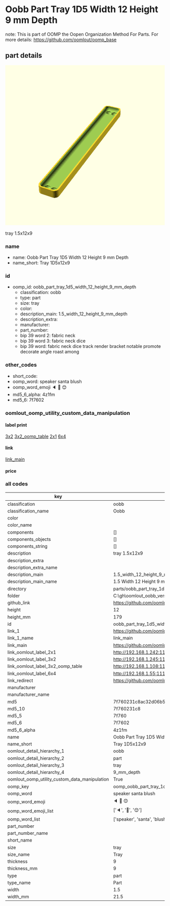 # Oobb Part Tray 1D5 Width 12 Height 9 mm Depth  

note: This is part of OOMP the Oopen Organization Method For Parts. For more details: https://github.com/oomlout/oomp_base

##  part details
  

[![](3dpr.png)](3dpr.png)

tray 1.5x12x9



### name
* name: Oobb Part Tray 1D5 Width 12 Height 9 mm Depth
* name_short: Tray 1D5x12x9 
### id
* oomp_id: oobb_part_tray_1d5_width_12_height_9_mm_depth
  * classification: oobb
  * type: part
  * size: tray
  * color: 
  * description_main: 1.5_width_12_height_9_mm_depth
  * description_extra: 
  * manufacturer: 
  * part_number: 
  * bip 39 word 2: fabric neck
  * bip 39 word 3: fabric neck dice
  * bip 39 word: fabric neck dice track render bracket notable promote decorate angle roast among

### other_codes
* short_code: 
* oomp_word: speaker santa blush
* oomp_word_emoji :speaker: :santa: :blush:
* md5_6_alpha: 4z1fm
* md5_6: 7f7602






### oomlout_oomp_utility_custom_data_manipulation
#### label print
[3x2](http://192.168.1.245:1112/?label=oomp%204z1fm)
[3x2_oomp_table](http://192.168.1.108:1112/?label=oomp%204z1fm)
[2x1](http://192.168.1.242:1112/?label=oomp%204z1fm)
[6x4](http://192.168.1.55:1112/?label=oomp%204z1fm)    

#### link

[link_main](https://github.com/oomlout/oomlout_oobb_version_4_generated_parts/tree/main/navigation_oomp/oobb/part/tray/1.5_width_12_height_9_mm_depth/part)                              

#### price







### all codes 
| key | value |  
| --- | --- |  
| classification | oobb |  
| classification_name | Oobb |  
| color |  |  
| color_name |  |  
| components | [] |  
| components_objects | [] |  
| components_string | [] |  
| description | tray 1.5x12x9 |  
| description_extra |  |  
| description_extra_name |  |  
| description_main | 1.5_width_12_height_9_mm_depth |  
| description_main_name | 1.5 Width 12 Height 9 mm Depth |  
| directory | parts/oobb_part_tray_1d5_width_12_height_9_mm_depth |  
| folder | C:\gh\oomlout_oobb_version_4_generated_parts\parts\oobb_part_tray_1d5_width_12_height_9_mm_depth |  
| github_link | https://github.com/oomlout/oomlout_oomp_part_src/tree/main/parts/oobb_part_tray_1d5_width_12_height_9_mm_depth |  
| height | 12 |  
| height_mm | 179 |  
| id | oobb_part_tray_1d5_width_12_height_9_mm_depth |  
| link_1 | https://github.com/oomlout/oomlout_oobb_version_4_generated_parts/tree/main/navigation_oomp/oobb/part/tray/1.5_width_12_height_9_mm_depth/part |  
| link_1_name | link_main |  
| link_main | https://github.com/oomlout/oomlout_oobb_version_4_generated_parts/tree/main/navigation_oomp/oobb/part/tray/1.5_width_12_height_9_mm_depth/part |  
| link_oomlout_label_2x1 | http://192.168.1.242:1112/?label=oomp%204z1fm |  
| link_oomlout_label_3x2 | http://192.168.1.245:1112/?label=oomp%204z1fm |  
| link_oomlout_label_3x2_oomp_table | http://192.168.1.108:1112/?label=oomp%204z1fm |  
| link_oomlout_label_6x4 | http://192.168.1.55:1112/?label=oomp%204z1fm |  
| link_redirect | https://github.com/oomlout/oomlout_oobb_version_4_generated_parts/tree/main/parts/oobb_tray_1d5_12_09 |  
| manufacturer |  |  
| manufacturer_name |  |  
| md5 | 7f760231c8ac32d06b5b0e687ae4ea8b |  
| md5_10 | 7f760231c8 |  
| md5_5 | 7f760 |  
| md5_6 | 7f7602 |  
| md5_6_alpha | 4z1fm |  
| name | Oobb Part Tray 1D5 Width 12 Height 9 mm Depth |  
| name_short | Tray 1D5x12x9  |  
| oomlout_detail_hierarchy_1 | oobb |  
| oomlout_detail_hierarchy_2 | part |  
| oomlout_detail_hierarchy_3 | tray |  
| oomlout_detail_hierarchy_4 | 9_mm_depth |  
| oomlout_oomp_utility_custom_data_manipulation | True |  
| oomp_key | oomp_oobb_part_tray_1d5_width_12_height_9_mm_depth |  
| oomp_word | speaker santa blush |  
| oomp_word_emoji | :speaker: :santa: :blush: |  
| oomp_word_emoji_list | [':speaker:', ':santa:', ':blush:'] |  
| oomp_word_list | ['speaker', 'santa', 'blush'] |  
| part_number |  |  
| part_number_name |  |  
| short_name |  |  
| size | tray |  
| size_name | Tray |  
| thickness | 9 |  
| thickness_mm | 9 |  
| type | part |  
| type_name | Part |  
| width | 1.5 |  
| width_mm | 21.5 |  
